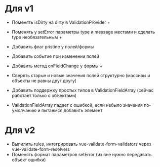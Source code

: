 # Для v1
- Поменять isDirty на dirty в ValidationProvider +
- Поменять у setError параметры type и message местами и сделать type необязательным +


- Добавить флаг pristine у полей/формы
- Добавить событие при изменении полей
- Добавить метод onFieldChange у формы +
- Сверять старые и новые значения полей структурно (массивы и объекты не равны друг другу)
- Добавить поддержку простых типов в ValidationFieldArray (сейчас работает только с объектами)
- ValidationFieldArray падает с ошибкой, если небыло значения по-умолчанию и пытаемся добавить элемент

# Для v2
- Выпилить rules, интегрировать vue-validate-form-validators через vue-validate-form-resolvers
- Поменять формат параметров setError (из вне нужно передавать объект ошибки)
